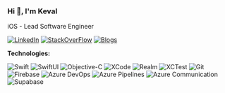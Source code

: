 ### Hi 👋, I'm Keval
iOS - Lead Software Engineer

<p>
  <a href="https://www.linkedin.com/in/keval-vadoliya-513058116" target="_blank"><img alt="LinkedIn" src="https://img.shields.io/badge/linkedin-black.svg?&style=for-the-badge&logo=linkedin"/></a>
  <a href="https://stackoverflow.com/users/5828961/keval-vadoliya" target="_blank"><img alt="StackOverFlow" src="https://img.shields.io/badge/stackoverflow-black.svg?&style=for-the-badge&logo=stackoverflow"/></a>
  <a href="https://blog.kiprosh.com/author/keval-vadoliya/" target="_blank"><img alt="Blogs" src="https://img.shields.io/badge/Blogs-black.svg?&style=for-the-badge&logo=ghost"/></a>
</p>

**Technologies:**
<p>
<img alt="Swift" src="https://img.shields.io/badge/-Swift-black?style=flat-square&logo=swift"/>
<img alt="SwiftUI" src="https://img.shields.io/badge/-SwiftUI-black?style=flat-square&logo=swift"/>
<img alt="Objective-C" src="https://img.shields.io/badge/-Objective C-black?style=flat-square&logo=swift"/>
<img alt="XCode" src="https://img.shields.io/badge/-XCode-black?style=flat-square&logo=xcode"/>
<img alt="Realm" src="https://img.shields.io/badge/-realm-black?style=flat-square&logo=realm"/>
<img alt="XCTest" src="https://img.shields.io/badge/-XCTest-black?style=flat-square&logo=xcode"/>
<img alt="Git" src="https://img.shields.io/badge/-Git-black?style=flat-square&logo=git"/>
<img alt="Firebase" src="https://img.shields.io/badge/-Firebase-black?style=flat-square&logo=firebase"/>
<img alt="Azure DevOps" src="https://img.shields.io/badge/-Azure DevOps-black?style=flat-square&logo=azure devops"/>
<img alt="Azure Pipelines" src="https://img.shields.io/badge/-Azure Pipelines-black?style=flat-square&logo=azure pipelines"/>
<img alt="Azure Communication" src="https://img.shields.io/badge/-Azure Communication-black?style=flat-square&logo=azure devops"/>
<img alt="Supabase" src="https://img.shields.io/badge/-Supabase-black?style=flat-square&logo=supabase"/>
</p>

